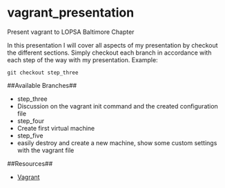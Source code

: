 vagrant_presentation
====================

Present vagrant to LOPSA Baltimore Chapter

In this presentation I will cover all aspects of my presentation by checkout the different sections.  Simply checkout each branch in accordance with each step of the way with my presentation.  Example:

    git checkout step_three

##Available Branches##
 * step_three
  * Discussion on the vagrant init command and the created configuration file
 * step_four
  * Create first virtual machine
 * step_five
  * easily destroy and create a new machine, show some custom settings with the vagrant file

##Resources##
 * [Vagrant](http://www.vagrantup.com/)
